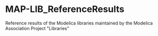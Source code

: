 # MAP-LIB_ReferenceResults

Reference results of the Modelica libraries maintained by the Modelica Association Project "Libraries"

